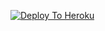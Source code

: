 [![Deploy To Heroku](https://www.herokucdn.com/deploy/button.svg)](https://heroku.com/deploy?template=https://github.com/HARRY0133/Kunalrepo)

